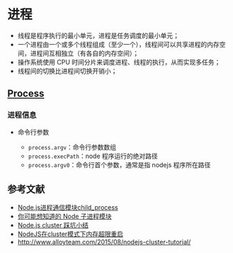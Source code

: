 # 进程

- 线程是程序执行的最小单元，进程是任务调度的最小单元；
- 一个进程由一个或多个线程组成（至少一个），线程间可以共享进程的内存空间，进程间互相独立（有各自的内存空间）；
- 操作系统使用 CPU 时间分片来调度进程、线程的执行，从而实现多任务；
- 线程间的切换比进程间切换开销小；

## [Process](https://nodejs.org/dist/latest-v12.x/docs/api/process.html)

### 进程信息

- 命令行参数

    - `process.argv`：命令行参数数组
    - `process.execPath`：node 程序运行的绝对路径
    - `process.argv0`：命令行首个参数，通常是指 nodejs 程序所在路径


## 参考文献

- [Node.js进程通信模块child_process](http://blog.fens.me/nodejs-child-process/)
- [你可能想知道的 Node 子进程模块](https://segmentfault.com/a/1190000005004946)
- [Node.js cluster 踩坑小结](https://zhuanlan.zhihu.com/p/27069865)
- [NodeJS在cluster模式下内存超限重启](http://yunlaiwu.github.io/blog/2016/12/21/cluster-memory/)
- http://www.alloyteam.com/2015/08/nodejs-cluster-tutorial/
